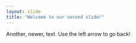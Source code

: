 ```yaml
---
layout: slide
title: "Welcome to our second slide!"
---
```

Another, newer, text.
Use the left arrow to go back!
